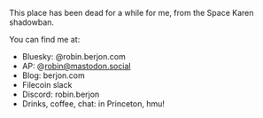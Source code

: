 This place has been dead for a while for me, from the Space Karen shadowban.

You can find me at:
* Bluesky: @robin.berjon.com
* AP: @robin@mastodon.social
* Blog: berjon.com
* Filecoin slack
* Discord: robin.berjon
* Drinks, coffee, chat: in Princeton, hmu!